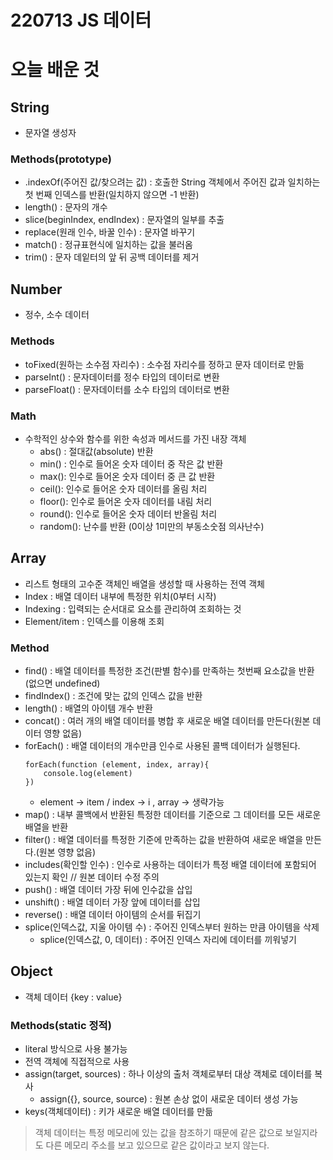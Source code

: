 # 220713 JS 데이터

# 오늘 배운 것

## String 
 - 문자열 생성자
  ### Methods(prototype)
   - .indexOf(주어진 값/찾으려는 값) : 호출한 String 객체에서 주어진 값과 일치하는 첫 번째 인덱스를 반환(일치하지 않으면 -1 반환)
   - length() : 문자의 개수
   - slice(beginIndex, endIndex) : 문자열의 일부를 추출
   - replace(원래 인수, 바꿀 인수) : 문자열 바꾸기
   - match() : 정규표현식에 일치하는 값을 불러옴
   - trim() : 문자 데잍터의 앞 뒤 공백 데이터를 제거

## Number
 - 정수, 소수 데이터
  ### Methods
   - toFixed(원하는 소수점 자리수) : 소수점 자리수를 정하고 문자 데이터로 만듦
   - parseInt() : 문자데이터를 정수 타입의 데이터로 변환 
   - parseFloat() : 문자데이터를 소수 타입의 데이터로 변환 
  
  ### Math
   - 수학적인 상수와 함수를 위한 속성과 메서드를 가진 내장 객체 
      - abs() : 절대값(absolute) 반환
      - min() : 인수로 들어온 숫자 데이터 중 작은 값 반환 
      - max(): 인수로 들어온 숫자 데이터 중 큰 값 반환
      - ceil(): 인수로 들어온 숫자 데이터를 올림 처리
      - floor(): 인수로 들어온 숫자 데이터를 내림 처리
      - round(): 인수로 들어온 숫자 데이터 반올림 처리
      - random(): 난수를 반환 (0이상 1미만의 부동소숫점 의사난수)

## Array
 - 리스트 형태의 고수준 객체인 배열을 생성할 때 사용하는 전역 객체
 - Index : 배열 데이터 내부에 특정한 위치(0부터 시작)
 - Indexing : 입력되는 순서대로 요소를 관리하여 조회하는 것
 - Element/item : 인덱스를 이용해 조회
  ### Method
  - find() : 배열 데이터를 특정한 조건(판별 함수)를 만족하는 첫번째 요소값을 반환(없으면 undefined)
  - findIndex() : 조건에 맞는 값의 인덱스 값을 반환
  - length() : 배열의 아이템 개수 반환
  - concat() : 여러 개의 배열 데이터를 병합 후 새로운 배열 데이터를 만든다(원본 데이터 영향 없음)
  - forEach() : 배열 데이터의 개수만큼 인수로 사용된 콜백 데이터가 실행된다.
      ```
      forEach(function (element, index, array){
          console.log(element)
      })
      ```
      - element -> item / index -> i , array -> 생략가능
  - map() : 내부 콜백에서 반환된 특정한 데이터를 기준으로 그 데이터를 모든 새로운 배열을 반환
  - filter() : 배열 데이터를 특정한 기준에 만족하는 값을 반환하여 새로운 배열을 만든다.(원본 영향 없음)
  - includes(확인할 인수) : 인수로 사용하는 데이터가 특정 배열 데이터에 포함되어 있는지 확인
  // 원본 데이터 수정 주의
  - push() : 배열 데이터 가장 뒤에 인수값을 삽입
  - unshift() : 배열 데이터 가장 앞에 데이터를 삽입
  - reverse() : 배열 데이터 아이템의 순서를 뒤집기
  - splice(인덱스값, 지울 아이템 수) : 주어진 인덱스부터 원하는 만큼 아이템을 삭제
      - splice(인덱스값, 0, 데이터) : 주어진 인덱스 자리에 데이터를 끼워넣기 

## Object
 - 객체 데이터 {key : value}
 ### Methods(static 정적)
 - literal 방식으로 사용 불가능
 - 전역 객체에 직접적으로 사용
 - assign(target, sources) : 하나 이상의 출처 객체로부터 대상 객체로 데이터를 복사
    - assign({}, source, source) : 원본 손상 없이 새로운 데이터 생성 가능 
- keys(객체데이터) : 키가 새로운 배열 데이터를 만듦

> 객체 데이터는 특정 메모리에 있는 값을 참조하기 때문에 같은 값으로 보일지라도 다른 메모리 주소를 보고 있으므로 같은 값이라고 보지 않는다.